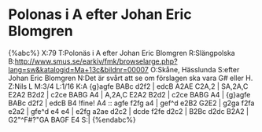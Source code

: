 # Polonas i A efter Johan Eric Blomgren

{%abc%}
X:79
T:Polonäs i A efter Johan Eric Blomgren
R:Slängpolska
B:http://www.smus.se/earkiv/fmk/browselarge.php?lang=sw&katalogid=Ma+13c&bildnr=00007
O:Skåne, Hässlunda
S:efter Johan Eric Blomgren
N:Det är svårt att se om förslagen ska vara G# eller H.
Z:Nils L
M:3/4
L:1/16
K:A
{g}agfe BABc d2f2 | edcB A2AE C2A,2 | SA,2A,C E2A2 B2d2 | c2ce BABG A4 |
A,2A,C E2A2 B2d2 | c2ce BABG A4 | {g}agfe BABc d2f2 | edcB B4 !fine! A4 ::
agfe f2fg a4 | gef^d e2B2 G2E2  | g2ga f2fa e2a2 | gfe^d e4 e4 |
e2fg a2ae d2c2 | dcde f2fe d2c2 | B2Bc d2dc B2A2 | G2"^F\#?"GA BAGF E4 S:|
{%endabc%}
